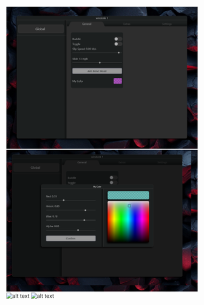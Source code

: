 
![alt text](img/img1.png "")
![alt text](img/img2.png "")
![alt text](img/img3.png "")
![alt text](img/img4.png "")